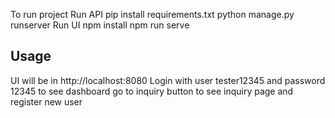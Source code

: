 To run project 
Run API
pip install requirements.txt 
python manage.py runserver
Run UI
npm install
npm run serve

## Usage

UI will be in http://localhost:8080
Login with user tester12345 and password 12345 to see dashboard 
go to inquiry button to see inquiry page and register new user